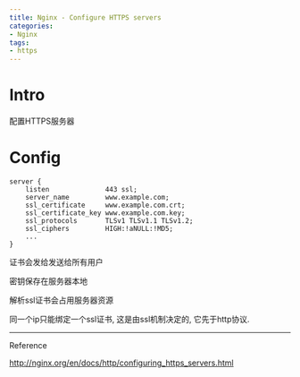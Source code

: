 ```yaml
---
title: Nginx - Configure HTTPS servers
categories:
- Nginx
tags:
- https
---
```


# Intro

配置HTTPS服务器

<!--more-->

# Config

```nginx
server {
    listen              443 ssl;
    server_name         www.example.com;
    ssl_certificate     www.example.com.crt;
    ssl_certificate_key www.example.com.key;
    ssl_protocols       TLSv1 TLSv1.1 TLSv1.2;
    ssl_ciphers         HIGH:!aNULL:!MD5;
    ...
}
```

证书会发给发送给所有用户

密钥保存在服务器本地

解析ssl证书会占用服务器资源

同一个ip只能绑定一个ssl证书, 这是由ssl机制决定的, 它先于http协议.







---

Reference

http://nginx.org/en/docs/http/configuring_https_servers.html